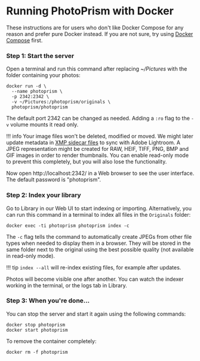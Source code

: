 # Running PhotoPrism with Docker

These instructions are for users who don't like Docker Compose for any reason and prefer pure Docker instead. If you are not
sure, try using [Docker Compose](docker-compose.md) first.

### Step 1: Start the server ###

Open a terminal and run this command after replacing *~/Pictures* with
the folder containing your photos:

```
docker run -d \
  --name photoprism \
  -p 2342:2342 \
  -v ~/Pictures:/photoprism/originals \
  photoprism/photoprism
```

The default port 2342 can be changed as needed. Adding a `:ro` flag to the `-v` volume 
mounts it read only. 

!!! info
    Your image files won't be deleted, modified or moved. We might later update metadata in 
    [XMP sidecar files](https://www.adobe.com/products/xmp.html) to
    sync with Adobe Lightroom.
    A JPEG representation might be created for RAW, HEIF, TIFF, PNG, BMP and GIF images in order to render 
    thumbnails. You can enable read-only mode to prevent this completely, but you will also lose the functionality.

Now open http://localhost:2342/ in a Web browser to see the user interface. The default password is "photoprism".

### Step 2: Index your library ###

Go to Library in our Web UI to start indexing or importing.
Alternatively, you can run this command in a terminal to index all files in the `Originals` folder:

```
docker exec -ti photoprism photoprism index -c
```

The `-c` flag tells the command to automatically create JPEGs from other file types when needed to display them in a browser.
They will be stored in the same folder next to the original using the best possible quality (not available in read-only mode).

!!! tip
    `index --all` will re-index existing files, for example after updates.

Photos will become visible one after another. You can watch the indexer working in the terminal, or the logs tab in Library.

### Step 3: When you're done... ###

You can stop the server and start it again using the following commands:

```
docker stop photoprism
docker start photoprism
```

To remove the container completely:

```
docker rm -f photoprism
```
